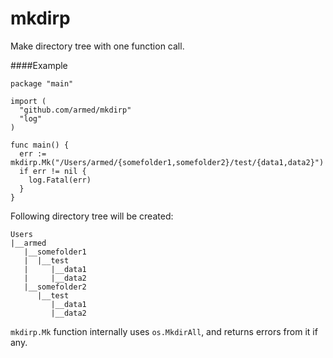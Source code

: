 mkdirp
======

Make directory tree with one function call.

####Example

    package "main"

    import (
      "github.com/armed/mkdirp"
      "log"
    )

    func main() {
      err := mkdirp.Mk("/Users/armed/{somefolder1,somefolder2}/test/{data1,data2}")
      if err != nil {
        log.Fatal(err)
      }
    }

Following directory tree will be created:

    Users
    |__armed
       |__somefolder1
       |  |__test
       |     |__data1
       |     |__data2
       |__somefolder2
          |__test
             |__data1
             |__data2

`mkdirp.Mk` function internally uses `os.MkdirAll`, and returns errors from it if any.

